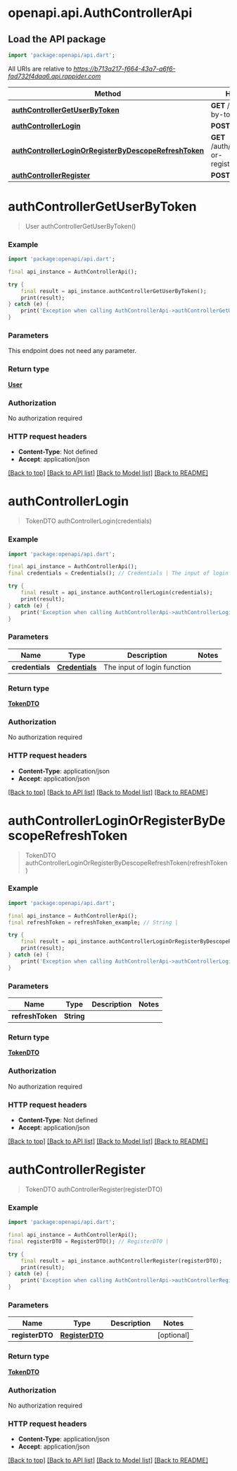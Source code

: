 # openapi.api.AuthControllerApi

## Load the API package
```dart
import 'package:openapi/api.dart';
```

All URIs are relative to *https://b713a217-f664-43a7-a6f6-fad732f4daa6.api.rappider.com*

Method | HTTP request | Description
------------- | ------------- | -------------
[**authControllerGetUserByToken**](AuthControllerApi.md#authcontrollergetuserbytoken) | **GET** /auth/get-user-by-token | 
[**authControllerLogin**](AuthControllerApi.md#authcontrollerlogin) | **POST** /auth/login | 
[**authControllerLoginOrRegisterByDescopeRefreshToken**](AuthControllerApi.md#authcontrollerloginorregisterbydescoperefreshtoken) | **GET** /auth/descope/login-or-register/{refreshToken} | 
[**authControllerRegister**](AuthControllerApi.md#authcontrollerregister) | **POST** /auth/register | 


# **authControllerGetUserByToken**
> User authControllerGetUserByToken()



### Example
```dart
import 'package:openapi/api.dart';

final api_instance = AuthControllerApi();

try {
    final result = api_instance.authControllerGetUserByToken();
    print(result);
} catch (e) {
    print('Exception when calling AuthControllerApi->authControllerGetUserByToken: $e\n');
}
```

### Parameters
This endpoint does not need any parameter.

### Return type

[**User**](User.md)

### Authorization

No authorization required

### HTTP request headers

 - **Content-Type**: Not defined
 - **Accept**: application/json

[[Back to top]](#) [[Back to API list]](../README.md#documentation-for-api-endpoints) [[Back to Model list]](../README.md#documentation-for-models) [[Back to README]](../README.md)

# **authControllerLogin**
> TokenDTO authControllerLogin(credentials)



### Example
```dart
import 'package:openapi/api.dart';

final api_instance = AuthControllerApi();
final credentials = Credentials(); // Credentials | The input of login function

try {
    final result = api_instance.authControllerLogin(credentials);
    print(result);
} catch (e) {
    print('Exception when calling AuthControllerApi->authControllerLogin: $e\n');
}
```

### Parameters

Name | Type | Description  | Notes
------------- | ------------- | ------------- | -------------
 **credentials** | [**Credentials**](Credentials.md)| The input of login function | 

### Return type

[**TokenDTO**](TokenDTO.md)

### Authorization

No authorization required

### HTTP request headers

 - **Content-Type**: application/json
 - **Accept**: application/json

[[Back to top]](#) [[Back to API list]](../README.md#documentation-for-api-endpoints) [[Back to Model list]](../README.md#documentation-for-models) [[Back to README]](../README.md)

# **authControllerLoginOrRegisterByDescopeRefreshToken**
> TokenDTO authControllerLoginOrRegisterByDescopeRefreshToken(refreshToken)



### Example
```dart
import 'package:openapi/api.dart';

final api_instance = AuthControllerApi();
final refreshToken = refreshToken_example; // String | 

try {
    final result = api_instance.authControllerLoginOrRegisterByDescopeRefreshToken(refreshToken);
    print(result);
} catch (e) {
    print('Exception when calling AuthControllerApi->authControllerLoginOrRegisterByDescopeRefreshToken: $e\n');
}
```

### Parameters

Name | Type | Description  | Notes
------------- | ------------- | ------------- | -------------
 **refreshToken** | **String**|  | 

### Return type

[**TokenDTO**](TokenDTO.md)

### Authorization

No authorization required

### HTTP request headers

 - **Content-Type**: Not defined
 - **Accept**: application/json

[[Back to top]](#) [[Back to API list]](../README.md#documentation-for-api-endpoints) [[Back to Model list]](../README.md#documentation-for-models) [[Back to README]](../README.md)

# **authControllerRegister**
> TokenDTO authControllerRegister(registerDTO)



### Example
```dart
import 'package:openapi/api.dart';

final api_instance = AuthControllerApi();
final registerDTO = RegisterDTO(); // RegisterDTO | 

try {
    final result = api_instance.authControllerRegister(registerDTO);
    print(result);
} catch (e) {
    print('Exception when calling AuthControllerApi->authControllerRegister: $e\n');
}
```

### Parameters

Name | Type | Description  | Notes
------------- | ------------- | ------------- | -------------
 **registerDTO** | [**RegisterDTO**](RegisterDTO.md)|  | [optional] 

### Return type

[**TokenDTO**](TokenDTO.md)

### Authorization

No authorization required

### HTTP request headers

 - **Content-Type**: application/json
 - **Accept**: application/json

[[Back to top]](#) [[Back to API list]](../README.md#documentation-for-api-endpoints) [[Back to Model list]](../README.md#documentation-for-models) [[Back to README]](../README.md)


